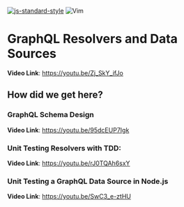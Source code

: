 [![js-standard-style](https://img.shields.io/badge/code%20style-standard-brightgreen.svg)](http://standardjs.com)
![Vim](https://img.shields.io/badge/editor-Vim-green?logo=vim&style=plastic)
# GraphQL Resolvers and Data Sources
**Video Link**: https://youtu.be/Zj_SkY_ifJo

## How did we get here?
### GraphQL Schema Design
**Video Link**: https://youtu.be/95dcEUP7Igk

### Unit Testing Resolvers with TDD:
**Video Link**: https://youtu.be/rJ0TQAh6sxY

### Unit Testing a GraphQL Data Source in Node.js
**Video Link**: https://youtu.be/SwC3_e-ztHU


